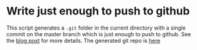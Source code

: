 # Write just enough to push to github

This script generates a `.git` folder in the current directory with a single
commit on the master branch which is just enough to push to github. See the
[blog post](https://s1dsq.github.io/git-internals/) for more details. The
generated git repo is [here](https://github.com/s1dsq/basic-git-repo)
